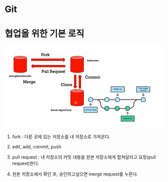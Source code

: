 # Git





# 협업을 위한 기본 로직

![image-20210330001302811](images/image-20210330001302811.png) 

1. fork : 다른 곳에 있는 저장소를 내 저장소로 가져온다.

2. edit, add, commit, push
3. pull request : 내 저장소의 커밋 내용을 원본 저장소에게 합쳐달라고 요청(pull request)한다.

4. 원본 저장소에서 확인 후, 승인하고싶으면 merge request를 누른다.